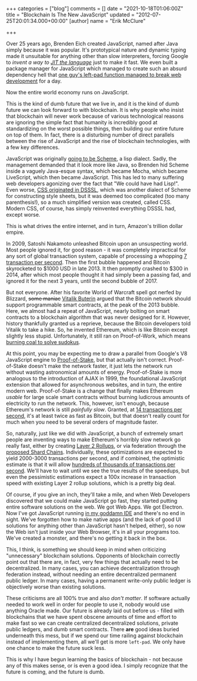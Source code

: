 +++
categories = ["blog"]
comments = []
date = "2021-10-18T01:06:00Z"
title = "Blockchain Is The New JavaScript"
updated = "2012-07-25T20:01:34.000+00:00"
[author]
name = "Erik McClure"

+++

Over 25 years ago, Brenden Eich created JavaScript, named after Java simply because it was popular. It's prototypical nature and dynamic typing made it unsuitable for anything other than slow interpreters, forcing Google to *invent a way to [JIT the language](https://en.wikipedia.org/wiki/V8_(JavaScript_engine))* just to make it fast. We even built a package manager for JavaScript which managed to create such an absurd dependency hell that [one guy's left-pad function managed to break web development](https://qz.com/646467/how-one-programmer-broke-the-internet-by-deleting-a-tiny-piece-of-code/) for a day.

Now the entire world economy runs on JavaScript.

This is the kind of dumb future that we live in, and it is the kind of dumb future we can look forward to with blockchain. It is why people who insist that blockchain will never work because of various technological reasons are ignoring the simple fact that humanity is incredibly good at standardizing on the worst possible things, then building our entire future on top of them. In fact, there is a disturbing number of direct parallels between the rise of JavaScript and the rise of blockchain technologies, with a few key differences.

JavaScript was originally [going to be Scheme](https://brendaneich.com/2008/04/popularity/), a lisp dialect. Sadly, the management demanded that it look more like Java, so Brenden hid Scheme inside a vaguely Java-esque syntax, which became Mocha, which became LiveScript, which then became JavaScript. This has led to many suffering web developers agonizing over the fact that "We could have had Lisp!". Even worse, [CSS originated in DSSSL](https://eager.io/blog/the-languages-which-almost-were-css/), which was another dialect of Scheme for constructing style sheets, but it was deemed too complicated (too many parenthesis!), so a much simplified version was created, called CSS. Modern CSS, of course, has simply reinvented everything DSSSL had, except worse.

This is what drives the entire internet, and in turn, Amazon's trillion dollar empire.

In 2009, Satoshi Nakamoto unleashed Bitcoin upon an unsuspecting world. Most people ignored it, for good reason - it was completely impractical for any sort of global transaction system, capable of processing a whopping [7 transaction per second](https://en.wikipedia.org/wiki/Bitcoin_scalability_problem). Then the first bubble happened and Bitcoin skyrocketed to $1000 USD in late 2013. It then promptly crashed to $300 in 2014, after which most people thought it had simply been a passing fad, and ignored it for the next 3 years, until the second bubble of 2017.

But not everyone. After his favorite World of Warcraft spell got nerfed by Blizzard, ~~some maniac~~ [Vitalik Buterin](https://en.wikipedia.org/wiki/Vitalik_Buterin) argued that the Bitcoin network should support programmable smart contracts, at the peak of the 2013 bubble. Here, we almost had a repeat of JavaScript, nearly bolting on smart contracts to a blockchain algorithm that was never designed for it. However, history thankfully granted us a reprieve, because the Bitcoin developers told Vitalik to take a hike. So, he invented Ethereum, which is like Bitcoin except slightly less stupid. Unfortunately, it still ran on Proof-of-Work, which means [burning coal to solve sudokus](https://abcnews.go.com/US/wireStory/bitcoin-mining-power-plant-raises-ire-environmentalists-80618790).

At this point, you may be expecting me to draw a parallel from Google's V8 JavaScript engine to [Proof-of-Stake](https://ethereum.org/en/eth2/beacon-chain/), but that actually isn't correct. Proof-of-Stake doesn't make the network faster, it just lets the network run without wasting astronomical amounts of energy. Proof-of-Stake is more analogous to the introduction of AJAX in 1999, the foundational JavaScript extension that allowed for asynchronous websites, and in turn, the entire modern web. Proof-of-Stake is a change that finally makes Ethereum *usable* for large scale smart contracts without burning ludicrous amounts of electricity to run the network. This, however, isn't enough, because Ethereum's network is still *painfully slow*. Granted, at [14 transactions per second](https://etherchain.org/), it's at least twice as fast as Bitcoin, but that doesn't really count for much when you need to be several orders of magnitude faster.

So, naturally, just like we did with JavaScript, a bunch of extremely smart people are inventing ways to make Ethereum's horribly slow network go really fast, either by creating [Layer 2 Rollups](https://ethereum.org/en/developers/docs/scaling/layer-2-rollups/), or via federation through the [proposed Shard Chains](https://ethereum.org/en/eth2/shard-chains/). Individually, these optimizations are expected to yield 2000-3000 transactions per second, and if combined, the optimistic estimate is that it will allow [hundreds of thousands of transactions per second](https://twitter.com/VitalikButerin/status/1277961594958471168). We'll have to wait until we see the true results of the speedups, but even the pessimistic estimations expect a 100x increase in transaction speed with existing Layer 2 rollup solutions, which is a pretty big deal.

Of course, if you give an inch, they'll take a mile, and when Web Developers discovered that we could make JavaScript go fast, they started putting entire software solutions on the web. We got Web Apps. We got Electron. Now I've got JavaScript running [in my goddamn IDE](https://code.visualstudio.com/) and there's no end in sight. We've forgotten how to make native apps (and the lack of good UI solutions for anything other than JavaScript hasn't helped, either), so now the Web isn't just inside your Web Browser, it's in all your programs too. We've created a monster, and there's no getting it back in the box.

This, I think, is something we should keep in mind when criticizing "unnecessary" blockchain solutions. Opponents of blockchain correctly point out that there are, in fact, very few things that actually need to be decentralized. In many cases, you can achieve decentralization through federation instead, without needing an entire decentralized permanent public ledger. In many cases, having a permanent write-only public ledger is objectively worse than existing solutions.

These criticisms are all 100% true and also *don't matter*. If software actually needed to work well in order for people to use it, nobody would use anything Oracle made. Our future is already laid out before us - filled with blockchains that we have spent obscene amounts of time and effort to make fast so we can create centralized decentralized solutions, private public ledgers, and dumb smart contracts. There **are** good ideas buried underneath this mess, but if we spend our time railing against blockchain instead of implementing them, all we'll get is more `left-pad`. We only have one chance to make the future suck less.

This is why I have begun learning the basics of blockchain - not because any of this makes sense, or is even a good idea. I simply recognize that the future is coming, and the future is dumb.
